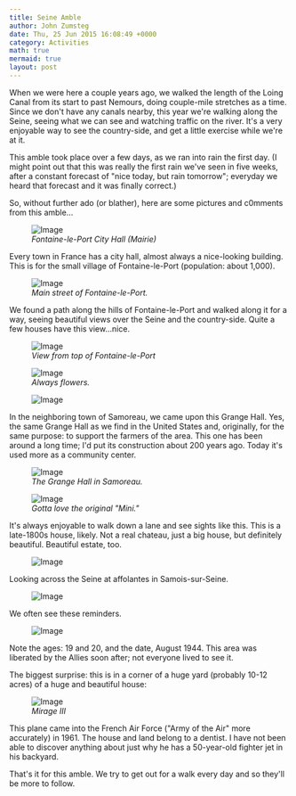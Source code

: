 ```yaml
---
title: Seine Amble
author: John Zumsteg
date: Thu, 25 Jun 2015 16:08:49 +0000
category: Activities
math: true
mermaid: true
layout: post
---
```

When we were here a couple years ago, we walked the length of the Loing Canal from its start to past Nemours, doing couple-mile stretches as a time. Since we don't have any canals nearby, this year we're walking along the Seine, seeing what we can see and watching traffic on the river. It's a very enjoyable way to see the country-side, and get a little exercise while we're at it.

This amble took place over a few days, as we ran into rain the first day. (I might point out that this was really the first rain we've seen in five weeks, after a constant forecast of "nice today, but rain tomorrow"; everyday we heard that forecast and it was finally correct.)

So, without further ado (or blather), here are some pictures and c0mments from this amble...

<figure>
	<img src="{{"/assets/images/2015/06/20150618_DSC05545.jpg" | prepend: site.baseurl | prepend: site.url }}" alt="Image" />
	<figcaption><em>Fontaine-le-Port City Hall (Mairie)</em></figcaption>
</figure>



Every town in France has a city hall, almost always a nice-looking building. This is for the small village of Fontaine-le-Port (population: about 1,000).

<figure>
	<img src="{{"/assets/images/2015/06/20150618_DSC05550.jpg" | prepend: site.baseurl | prepend: site.url }}" alt="Image" />
	<figcaption><em>Main street of Fontaine-le-Port.</em></figcaption>
</figure>



We found a path along the hills of Fontaine-le-Port and walked along it for a way, seeing beautiful views over the Seine and the country-side. Quite a few houses have this view...nice.

<figure>
	<img src="{{"/assets/images/2015/06/20150619_DSC05583.jpg" | prepend: site.baseurl | prepend: site.url }}" alt="Image" />
	<figcaption><em>View from top of Fontaine-le-Port</em></figcaption>
</figure>



<figure>
	<img src="{{"/assets/images/2015/06/20150619_DSC05584.jpg" | prepend: site.baseurl | prepend: site.url }}" alt="Image" />
	<figcaption><em>Always flowers.</em></figcaption>
</figure>



<figure>
	<img src="{{"/assets/images/2015/06/20150619_DSC05585-768x1024.jpg" | prepend: site.baseurl | prepend: site.url }}" alt="Image" />
	<figcaption></figcaption>
</figure>



In the neighboring town of Samoreau, we came upon this Grange Hall. Yes, the same Grange Hall as we find in the United States and, originally, for the same purpose: to support the farmers of the area. This one has been around a long time; I'd put its construction about 200 years ago. Today it's used more as a community center.

<figure>
	<img src="{{"/assets/images/2015/06/20150619_DSC05586.jpg" | prepend: site.baseurl | prepend: site.url }}" alt="Image" />
	<figcaption><em>The Grange Hall in Samoreau.</em></figcaption>
</figure>



<figure>
	<img src="{{"/assets/images/2015/06/20150624_DSC05668.jpg" | prepend: site.baseurl | prepend: site.url }}" alt="Image" />
	<figcaption><em>Gotta love the original "Mini."</em></figcaption>
</figure>



It's always enjoyable to walk down a lane and see sights like this. This is a late-1800s house, likely. Not a real chateau, just a big house, but definitely beautiful. Beautiful estate, too.
<figure>
	<img src="{{"/assets/images/2015/06/20150624_DSC05671-840x1024.jpg" | prepend: site.baseurl | prepend: site.url }}" alt="Image" />
	<figcaption></figcaption>
</figure>



Looking across the Seine at affolantes in Samois-sur-Seine.
<figure>
	<img src="{{"/assets/images/2015/06/20150624_DSC05672-1024x768.jpg" | prepend: site.baseurl | prepend: site.url }}" alt="Image" />
	<figcaption></figcaption>
</figure>



We often see these reminders.
<figure>
	<img src="{{"/assets/images/2015/06/20150624_DSC05675-1024x768.jpg" | prepend: site.baseurl | prepend: site.url }}" alt="Image" />
	<figcaption></figcaption>
</figure>


Note the ages: 19 and 20, and the date, August 1944. This area was liberated by the Allies soon after; not everyone lived to see it.

The biggest surprise: this is in a corner of a huge yard (probably 10-12 acres) of a huge and beautiful house:

<figure>
	<img src="{{"/assets/images/2015/06/20150624_DSC05680.jpg" | prepend: site.baseurl | prepend: site.url }}" alt="Image" />
	<figcaption><em>Mirage III</em></figcaption>
</figure>



This plane came into the French Air Force ("Army of the Air" more accurately) in 1961. The house and land belong to a dentist. I have not been able to discover anything about just why he has a 50-year-old fighter jet in his backyard.

That's it for this amble. We try to get out for a walk every day and so they'll be more to follow.
